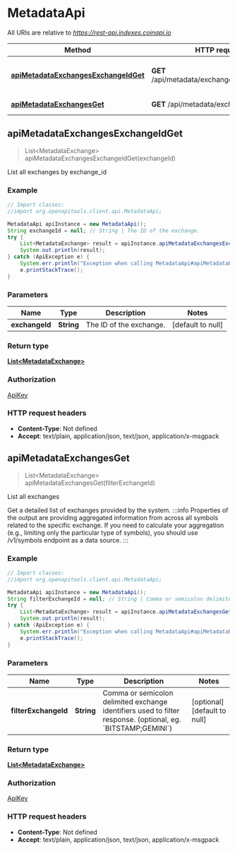 # MetadataApi

All URIs are relative to *https://rest-api.indexes.coinapi.io*

Method | HTTP request | Description
------------- | ------------- | -------------
[**apiMetadataExchangesExchangeIdGet**](MetadataApi.md#apiMetadataExchangesExchangeIdGet) | **GET** /api/metadata/exchanges/{exchange_id} | List all exchanges by exchange_id
[**apiMetadataExchangesGet**](MetadataApi.md#apiMetadataExchangesGet) | **GET** /api/metadata/exchanges | List all exchanges



## apiMetadataExchangesExchangeIdGet

> List&lt;MetadataExchange&gt; apiMetadataExchangesExchangeIdGet(exchangeId)

List all exchanges by exchange_id

### Example

```java
// Import classes:
//import org.openapitools.client.api.MetadataApi;

MetadataApi apiInstance = new MetadataApi();
String exchangeId = null; // String | The ID of the exchange.
try {
    List<MetadataExchange> result = apiInstance.apiMetadataExchangesExchangeIdGet(exchangeId);
    System.out.println(result);
} catch (ApiException e) {
    System.err.println("Exception when calling MetadataApi#apiMetadataExchangesExchangeIdGet");
    e.printStackTrace();
}
```

### Parameters


Name | Type | Description  | Notes
------------- | ------------- | ------------- | -------------
 **exchangeId** | **String**| The ID of the exchange. | [default to null]

### Return type

[**List&lt;MetadataExchange&gt;**](MetadataExchange.md)

### Authorization

[ApiKey](../README.md#ApiKey)

### HTTP request headers

- **Content-Type**: Not defined
- **Accept**: text/plain, application/json, text/json, application/x-msgpack


## apiMetadataExchangesGet

> List&lt;MetadataExchange&gt; apiMetadataExchangesGet(filterExchangeId)

List all exchanges

Get a detailed list of exchanges provided by the system.                :::info  Properties of the output are providing aggregated information from across all symbols related to the specific exchange. If you need to calculate your aggregation (e.g., limiting only the particular type of symbols), you should use /v1/symbols endpoint as a data source.  :::

### Example

```java
// Import classes:
//import org.openapitools.client.api.MetadataApi;

MetadataApi apiInstance = new MetadataApi();
String filterExchangeId = null; // String | Comma or semicolon delimited exchange identifiers used to filter response. (optional, eg. `BITSTAMP;GEMINI`)
try {
    List<MetadataExchange> result = apiInstance.apiMetadataExchangesGet(filterExchangeId);
    System.out.println(result);
} catch (ApiException e) {
    System.err.println("Exception when calling MetadataApi#apiMetadataExchangesGet");
    e.printStackTrace();
}
```

### Parameters


Name | Type | Description  | Notes
------------- | ------------- | ------------- | -------------
 **filterExchangeId** | **String**| Comma or semicolon delimited exchange identifiers used to filter response. (optional, eg. &#x60;BITSTAMP;GEMINI&#x60;) | [optional] [default to null]

### Return type

[**List&lt;MetadataExchange&gt;**](MetadataExchange.md)

### Authorization

[ApiKey](../README.md#ApiKey)

### HTTP request headers

- **Content-Type**: Not defined
- **Accept**: text/plain, application/json, text/json, application/x-msgpack


